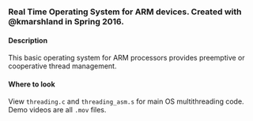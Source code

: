 ### Real Time Operating System for ARM devices. Created with @kmarshland in Spring 2016. 

#### Description
This basic operating system for ARM processors provides preemptive or cooperative thread management.

#### Where to look
View `threading.c` and `threading_asm.s` for main OS multithreading code. Demo videos are all `.mov` files.
